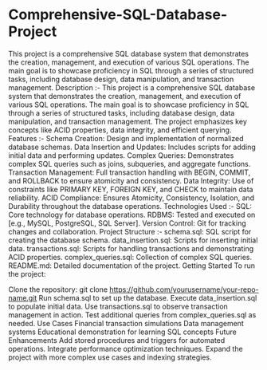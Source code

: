 # Comprehensive-SQL-Database-Project
This project is a comprehensive SQL database system that demonstrates the creation, management, and execution of various SQL operations. The main goal is to showcase proficiency in SQL through a series of structured tasks, including database design, data manipulation, and transaction management.
Description :- 
This project is a comprehensive SQL database system that demonstrates the creation, management, and execution of various SQL operations. The main goal is to showcase proficiency in SQL through a series of structured tasks, including database design, data manipulation, and transaction management. The project emphasizes key concepts like ACID properties, data integrity, and efficient querying.
Features :- 
Schema Creation: Design and implementation of normalized database schemas.
Data Insertion and Updates: Includes scripts for adding initial data and performing updates.
Complex Queries: Demonstrates complex SQL queries such as joins, subqueries, and aggregate functions.
Transaction Management: Full transaction handling with BEGIN, COMMIT, and ROLLBACK to ensure atomicity and consistency.
Data Integrity: Use of constraints like PRIMARY KEY, FOREIGN KEY, and CHECK to maintain data reliability.
ACID Compliance: Ensures Atomicity, Consistency, Isolation, and Durability throughout the database operations.
Technologies Used :-
SQL: Core technology for database operations.
RDBMS: Tested and executed on [e.g., MySQL, PostgreSQL, SQL Server].
Version Control: Git for tracking changes and collaboration.
Project Structure :-
schema.sql: SQL script for creating the database schema.
data_insertion.sql: Scripts for inserting initial data.
transactions.sql: Scripts for handling transactions and demonstrating ACID properties.
complex_queries.sql: Collection of complex SQL queries.
README.md: Detailed documentation of the project.
Getting Started
To run the project:

Clone the repository: git clone https://github.com/yourusername/your-repo-name.git
Run schema.sql to set up the database.
Execute data_insertion.sql to populate initial data.
Use transactions.sql to observe transaction management in action.
Test additional queries from complex_queries.sql as needed.
Use Cases
Financial transaction simulations
Data management systems
Educational demonstration for learning SQL concepts
Future Enhancements
Add stored procedures and triggers for automated operations.
Integrate performance optimization techniques.
Expand the project with more complex use cases and indexing strategies.
